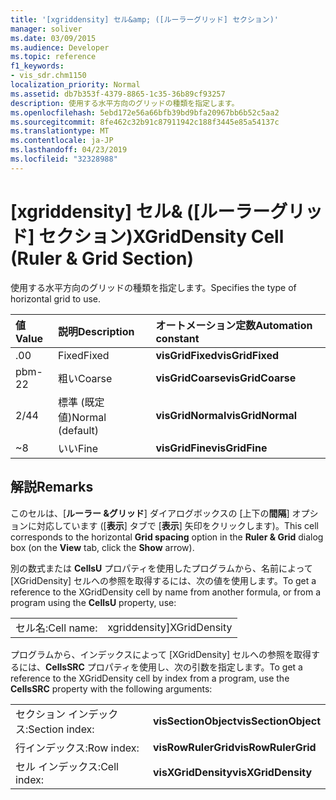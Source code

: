 ```yaml
---
title: '[xgriddensity] セル&amp; ([ルーラーグリッド] セクション)'
manager: soliver
ms.date: 03/09/2015
ms.audience: Developer
ms.topic: reference
f1_keywords:
- vis_sdr.chm1150
localization_priority: Normal
ms.assetid: db7b353f-4379-8865-1c35-36b89cf93257
description: 使用する水平方向のグリッドの種類を指定します。
ms.openlocfilehash: 5ebd172e56a66bfb39bd9bfa20967bb6b52c5aa2
ms.sourcegitcommit: 8fe462c32b91c87911942c188f3445e85a54137c
ms.translationtype: MT
ms.contentlocale: ja-JP
ms.lasthandoff: 04/23/2019
ms.locfileid: "32328988"
---
```

# <a name="xgriddensity-cell-ruler-amp-grid-section"></a><span data-ttu-id="8a249-103">[xgriddensity] セル&amp; ([ルーラーグリッド] セクション)</span><span class="sxs-lookup"><span data-stu-id="8a249-103">XGridDensity Cell (Ruler &amp; Grid Section)</span></span>

<span data-ttu-id="8a249-104">使用する水平方向のグリッドの種類を指定します。</span><span class="sxs-lookup"><span data-stu-id="8a249-104">Specifies the type of horizontal grid to use.</span></span>
  
|<span data-ttu-id="8a249-105">**値**</span><span class="sxs-lookup"><span data-stu-id="8a249-105">**Value**</span></span>|<span data-ttu-id="8a249-106">**説明**</span><span class="sxs-lookup"><span data-stu-id="8a249-106">**Description**</span></span>|<span data-ttu-id="8a249-107">**オートメーション定数**</span><span class="sxs-lookup"><span data-stu-id="8a249-107">**Automation constant**</span></span>|
|:-----|:-----|:-----|
|<span data-ttu-id="8a249-108">.0</span><span class="sxs-lookup"><span data-stu-id="8a249-108">0</span></span>  <br/> |<span data-ttu-id="8a249-109">Fixed</span><span class="sxs-lookup"><span data-stu-id="8a249-109">Fixed</span></span>  <br/> |<span data-ttu-id="8a249-110">**visGridFixed**</span><span class="sxs-lookup"><span data-stu-id="8a249-110">**visGridFixed**</span></span> <br/> |
|<span data-ttu-id="8a249-111">pbm-2</span><span class="sxs-lookup"><span data-stu-id="8a249-111">2</span></span>  <br/> |<span data-ttu-id="8a249-112">粗い</span><span class="sxs-lookup"><span data-stu-id="8a249-112">Coarse</span></span>  <br/> |<span data-ttu-id="8a249-113">**visGridCoarse**</span><span class="sxs-lookup"><span data-stu-id="8a249-113">**visGridCoarse**</span></span> <br/> |
|<span data-ttu-id="8a249-114">2/4</span><span class="sxs-lookup"><span data-stu-id="8a249-114">4</span></span>  <br/> |<span data-ttu-id="8a249-115">標準 (既定値)</span><span class="sxs-lookup"><span data-stu-id="8a249-115">Normal (default)</span></span>  <br/> |<span data-ttu-id="8a249-116">**visGridNormal**</span><span class="sxs-lookup"><span data-stu-id="8a249-116">**visGridNormal**</span></span> <br/> |
|<span data-ttu-id="8a249-117">~</span><span class="sxs-lookup"><span data-stu-id="8a249-117">8</span></span>  <br/> |<span data-ttu-id="8a249-118">いい</span><span class="sxs-lookup"><span data-stu-id="8a249-118">Fine</span></span>  <br/> |<span data-ttu-id="8a249-119">**visGridFine**</span><span class="sxs-lookup"><span data-stu-id="8a249-119">**visGridFine**</span></span> <br/> |
   
## <a name="remarks"></a><span data-ttu-id="8a249-120">解説</span><span class="sxs-lookup"><span data-stu-id="8a249-120">Remarks</span></span>

<span data-ttu-id="8a249-121">このセルは、[**ルーラー &amp;グリッド**] ダイアログボックスの [上下の**間隔**] オプションに対応しています ([**表示**] タブで [**表示**] 矢印をクリックします)。</span><span class="sxs-lookup"><span data-stu-id="8a249-121">This cell corresponds to the horizontal **Grid spacing** option in the **Ruler &amp; Grid** dialog box (on the **View** tab, click the **Show** arrow).</span></span> 
  
<span data-ttu-id="8a249-122">別の数式または **CellsU** プロパティを使用したプログラムから、名前によって [XGridDensity] セルへの参照を取得するには、次の値を使用します。</span><span class="sxs-lookup"><span data-stu-id="8a249-122">To get a reference to the XGridDensity cell by name from another formula, or from a program using the **CellsU** property, use:</span></span> 
  
|||
|:-----|:-----|
|<span data-ttu-id="8a249-123">セル名:</span><span class="sxs-lookup"><span data-stu-id="8a249-123">Cell name:</span></span>  <br/> |<span data-ttu-id="8a249-124">xgriddensity]</span><span class="sxs-lookup"><span data-stu-id="8a249-124">XGridDensity</span></span>  <br/> |
   
<span data-ttu-id="8a249-125">プログラムから、インデックスによって [XGridDensity] セルへの参照を取得するには、**CellsSRC** プロパティを使用し、次の引数を指定します。</span><span class="sxs-lookup"><span data-stu-id="8a249-125">To get a reference to the XGridDensity cell by index from a program, use the **CellsSRC** property with the following arguments:</span></span> 
  
|||
|:-----|:-----|
|<span data-ttu-id="8a249-126">セクション インデックス:</span><span class="sxs-lookup"><span data-stu-id="8a249-126">Section index:</span></span>  <br/> |<span data-ttu-id="8a249-127">**visSectionObject**</span><span class="sxs-lookup"><span data-stu-id="8a249-127">**visSectionObject**</span></span> <br/> |
|<span data-ttu-id="8a249-128">行インデックス:</span><span class="sxs-lookup"><span data-stu-id="8a249-128">Row index:</span></span>  <br/> |<span data-ttu-id="8a249-129">**visRowRulerGrid**</span><span class="sxs-lookup"><span data-stu-id="8a249-129">**visRowRulerGrid**</span></span> <br/> |
|<span data-ttu-id="8a249-130">セル インデックス:</span><span class="sxs-lookup"><span data-stu-id="8a249-130">Cell index:</span></span>  <br/> |<span data-ttu-id="8a249-131">**visXGridDensity**</span><span class="sxs-lookup"><span data-stu-id="8a249-131">**visXGridDensity**</span></span> <br/> |
   

